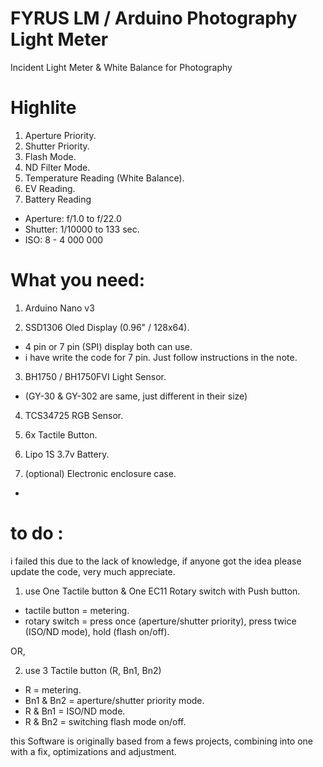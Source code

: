 # FYRUS LM / Arduino Photography Light Meter
Incident Light Meter &amp; White Balance for Photography


# Highlite

1. Aperture Priority.
2. Shutter Priority.
3. Flash Mode.
4. ND Filter Mode.
5. Temperature Reading (White Balance).
6. EV Reading.
7. Battery Reading

- Aperture: f/1.0 to f/22.0
- Shutter: 1/10000 to 133 sec.
- ISO: 8 - 4 000 000



# What you need:

1. Arduino Nano v3

2. SSD1306 Oled Display (0.96" / 128x64).
- 4 pin or 7 pin (SPI) display both can use.
- i have write the code for 7 pin. Just follow instructions in the note.


3. BH1750 / BH1750FVI Light Sensor.
- (GY-30 & GY-302 are same, just different in their size)

4. TCS34725 RGB Sensor.

5. 6x Tactile Button.

6. Lipo 1S 3.7v Battery.

7. (optional) Electronic enclosure case.

-

# to do :
i failed this due to the lack of knowledge, if anyone got the idea please update the code, very much appreciate.

1. use One Tactile button & One EC11 Rotary switch with Push button.
- tactile button = metering.
- rotary switch = press once (aperture/shutter priority), press twice (ISO/ND mode), hold (flash on/off).

OR,

2. use 3 Tactile button (R, Bn1, Bn2)
- R = metering.
- Bn1 & Bn2 = aperture/shutter priority mode.
- R & Bn1 = ISO/ND mode.
- R & Bn2 = switching flash mode on/off.


this Software is originally based from a fews projects, combining into one with a fix, optimizations and adjustment.
